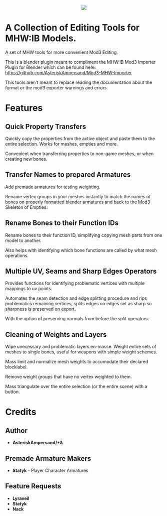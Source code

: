 <p align="center">
  <img src="https://cdn.discordapp.com/attachments/679477019389591565/692639694206271518/ModTools.fw.png">
</p>

# A Collection of Editing Tools for MHW:IB Models.
A set of MHW tools for more convenient Mod3 Editing.

This is a blender plugin meant to compliment the MHW:IB Mod3 Importer Plugin for Blender which can be found here: https://github.com/AsteriskAmpersand/Mod3-MHW-Importer

This tools aren't meant to replace reading the documentation about the format or the mod3 exporter warnings and errors.

# Features
## Quick Property Transfers
Quickly copy the properties from the active object and paste them to the entire selection. Works for meshes, empties and more. 
 
Convenient when transferring properties to non-game meshes, or when creating new bones.

## Transfer Names to prepared Armatures
Add premade armatures for testing weighting. 

Rename vertex groups in your meshes instantly to match the names of bones on properly formatted blender armatures and back to the Mod3 Skeleton of Empties.

## Rename Bones to their Function IDs
Rename bones to their function ID, simplifying copying mesh parts from one model to another. 

Also helps with identifying which bone functions are called by what mesh operations.

## Multiple UV, Seams and Sharp Edges Operators
Provides functions for identifying problematic vertices with multiple mappings to uv points. 

Automates the seam detection and edge splitting procedure and rips problematics remaining vertices, splits edges on edges set as sharp so sharpness is preserved on export.

With the option of preserving normals from before the split operators.

## Cleaning of Weights and Layers
Wipe unecessary and problematic layers en-masse. Weight entire sets of meshes to single bones, useful for weapons with simple weight schemes.

Mass limit and normalize mesh weights to accomodate their declared blocklabel.

Remove weight groups that have no vertex weighted to them.

Mass triangulate over the entire selection (or the entire scene) with a button.

# Credits
## Author
* **AsteriskAmpersand/\*&**

## Premade Armature Makers
* **Statyk** - Player Character Armatures

## Feature Requests
* **Lyraveil**
* **Statyk**
* **Nack**
